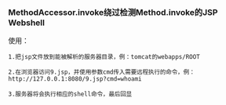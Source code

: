 ### MethodAccessor.invoke绕过检测Method.invoke的JSP Webshell

使用：
```
1.把jsp文件放到能被解析的服务器目录，例：tomcat的webapps/ROOT

2.在浏览器访问9.jsp，并使用参数cmd传入需要远程执行的命令，例：http://127.0.0.1:8080/9.jsp?cmd=whoami

3.服务器将会执行相应的shell命令，最后回显
```